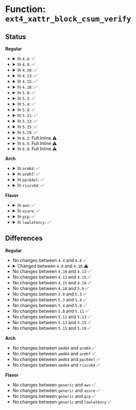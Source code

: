 # Function: <code>ext4_xattr_block_csum_verify</code>

## Status
<b>Regular</b>
<ul>
<li>
<details>
<summary>In <code>4.4</code>: ✅</summary>

```c
int ext4_xattr_block_csum_verify(struct inode *inode, sector_t block_nr, struct ext4_xattr_header *hdr);
```

**Collision:** Unique Static

**Inline:** No

**Transformation:** False

**Instances:**

```
In fs/ext4/xattr.c (ffffffff812dce50)
Location: fs/ext4/xattr.c:140
Inline: False
Direct callers:
  - fs/ext4/xattr.c:ext4_listxattr
  - fs/ext4/xattr.c:ext4_xattr_get
  - fs/ext4/xattr.c:ext4_expand_extra_isize_ea
```
**Symbols:**

```
ffffffff812dce50-ffffffff812dcef7: ext4_xattr_block_csum_verify (STB_LOCAL)
```
</details>
</li>
<li>
<details>
<summary>In <code>4.8</code>: ✅</summary>

```c
int ext4_xattr_block_csum_verify(struct inode *inode, sector_t block_nr, struct ext4_xattr_header *hdr);
```

**Collision:** Unique Static

**Inline:** No

**Transformation:** False

**Instances:**

```
In fs/ext4/xattr.c (ffffffff8130c920)
Location: fs/ext4/xattr.c:139
Inline: False
Direct callers:
  - fs/ext4/xattr.c:ext4_expand_extra_isize_ea
  - fs/ext4/xattr.c:ext4_xattr_get
  - fs/ext4/xattr.c:ext4_listxattr
```
**Symbols:**

```
ffffffff8130c920-ffffffff8130c9c7: ext4_xattr_block_csum_verify (STB_LOCAL)
```
</details>
</li>
<li>
<details>
<summary>In <code>4.10</code>: ✅</summary>

```c
int ext4_xattr_block_csum_verify(struct inode *inode, struct buffer_head *bh);
```

**Collision:** Unique Static

**Inline:** No

**Transformation:** False

**Instances:**

```
In fs/ext4/xattr.c (ffffffff813228f0)
Location: fs/ext4/xattr.c:133
Inline: False
Direct callers:
  - fs/ext4/xattr.c:ext4_expand_extra_isize_ea
  - fs/ext4/xattr.c:ext4_xattr_get
  - fs/ext4/xattr.c:ext4_listxattr
```
**Symbols:**

```
ffffffff813228f0-ffffffff813229b9: ext4_xattr_block_csum_verify (STB_LOCAL)
```
</details>
</li>
<li>
<details>
<summary>In <code>4.13</code>: ✅</summary>

```c
int ext4_xattr_block_csum_verify(struct inode *inode, struct buffer_head *bh);
```

**Collision:** Unique Static

**Inline:** No

**Transformation:** False

**Instances:**

```
In fs/ext4/xattr.c (ffffffff8133a910)
Location: fs/ext4/xattr.c:147
Inline: False
Direct callers:
  - fs/ext4/xattr.c:ext4_xattr_delete_inode
  - fs/ext4/xattr.c:ext4_expand_extra_isize_ea
  - fs/ext4/xattr.c:ext4_xattr_get_block
  - fs/ext4/xattr.c:ext4_get_inode_usage
  - fs/ext4/xattr.c:ext4_listxattr
  - fs/ext4/xattr.c:ext4_xattr_get
```
**Symbols:**

```
ffffffff8133a910-ffffffff8133a9a6: ext4_xattr_block_csum_verify (STB_LOCAL)
```
</details>
</li>
<li>
<details>
<summary>In <code>4.15</code>: ✅</summary>

```c
int ext4_xattr_block_csum_verify(struct inode *inode, struct buffer_head *bh);
```

**Collision:** Unique Static

**Inline:** No

**Transformation:** False

**Instances:**

```
In fs/ext4/xattr.c (ffffffff8135ed00)
Location: fs/ext4/xattr.c:148
Inline: False
Direct callers:
  - fs/ext4/xattr.c:ext4_xattr_delete_inode
  - fs/ext4/xattr.c:ext4_expand_extra_isize_ea
  - fs/ext4/xattr.c:ext4_xattr_get_block
  - fs/ext4/xattr.c:ext4_get_inode_usage
  - fs/ext4/xattr.c:ext4_listxattr
  - fs/ext4/xattr.c:ext4_xattr_get
```
**Symbols:**

```
ffffffff8135ed00-ffffffff8135eda2: ext4_xattr_block_csum_verify (STB_LOCAL)
```
</details>
</li>
<li>
<details>
<summary>In <code>4.18</code>: ✅</summary>

```c
int ext4_xattr_block_csum_verify(struct inode *inode, struct buffer_head *bh);
```

**Collision:** Unique Static

**Inline:** No

**Transformation:** False

**Instances:**

```
In fs/ext4/xattr.c (ffffffff8138d680)
Location: fs/ext4/xattr.c:149
Inline: False
Direct callers:
  - fs/ext4/xattr.c:ext4_xattr_delete_inode
  - fs/ext4/xattr.c:ext4_expand_extra_isize_ea
  - fs/ext4/xattr.c:ext4_xattr_get_block
  - fs/ext4/xattr.c:ext4_get_inode_usage
  - fs/ext4/xattr.c:ext4_listxattr
  - fs/ext4/xattr.c:ext4_xattr_get
```
**Symbols:**

```
ffffffff8138d680-ffffffff8138d717: ext4_xattr_block_csum_verify (STB_LOCAL)
```
</details>
</li>
<li>
<details>
<summary>In <code>5.0</code>: ✅</summary>

```c
int ext4_xattr_block_csum_verify(struct inode *inode, struct buffer_head *bh);
```

**Collision:** Unique Static

**Inline:** No

**Transformation:** False

**Instances:**

```
In fs/ext4/xattr.c (ffffffff813a6290)
Location: fs/ext4/xattr.c:149
Inline: False
Direct callers:
  - fs/ext4/xattr.c:ext4_xattr_delete_inode
  - fs/ext4/xattr.c:ext4_expand_extra_isize_ea
  - fs/ext4/xattr.c:ext4_xattr_get_block
  - fs/ext4/xattr.c:ext4_get_inode_usage
  - fs/ext4/xattr.c:ext4_listxattr
  - fs/ext4/xattr.c:ext4_xattr_get
```
**Symbols:**

```
ffffffff813a6290-ffffffff813a6327: ext4_xattr_block_csum_verify (STB_LOCAL)
```
</details>
</li>
<li>
<details>
<summary>In <code>5.3</code>: ✅</summary>

```c
int ext4_xattr_block_csum_verify(struct inode *inode, struct buffer_head *bh);
```

**Collision:** Unique Static

**Inline:** No

**Transformation:** False

**Instances:**

```
In fs/ext4/xattr.c (ffffffff813d0010)
Location: fs/ext4/xattr.c:149
Inline: False
Direct callers:
  - fs/ext4/xattr.c:ext4_xattr_delete_inode
  - fs/ext4/xattr.c:ext4_expand_extra_isize_ea
  - fs/ext4/xattr.c:ext4_xattr_get_block
  - fs/ext4/xattr.c:ext4_get_inode_usage
  - fs/ext4/xattr.c:ext4_listxattr
  - fs/ext4/xattr.c:ext4_xattr_get
```
**Symbols:**

```
ffffffff813d0010-ffffffff813d00a8: ext4_xattr_block_csum_verify (STB_LOCAL)
```
</details>
</li>
<li>
<details>
<summary>In <code>5.4</code>: ✅</summary>

```c
int ext4_xattr_block_csum_verify(struct inode *inode, struct buffer_head *bh);
```

**Collision:** Unique Static

**Inline:** No

**Transformation:** False

**Instances:**

```
In fs/ext4/xattr.c (ffffffff813e96e0)
Location: fs/ext4/xattr.c:149
Inline: False
Direct callers:
  - fs/ext4/xattr.c:ext4_xattr_delete_inode
  - fs/ext4/xattr.c:ext4_expand_extra_isize_ea
  - fs/ext4/xattr.c:ext4_xattr_get_block
  - fs/ext4/xattr.c:ext4_get_inode_usage
  - fs/ext4/xattr.c:ext4_listxattr
  - fs/ext4/xattr.c:ext4_xattr_get
```
**Symbols:**

```
ffffffff813e96e0-ffffffff813e9778: ext4_xattr_block_csum_verify (STB_LOCAL)
```
</details>
</li>
<li>
<details>
<summary>In <code>5.8</code>: ✅</summary>

```c
int ext4_xattr_block_csum_verify(struct inode *inode, struct buffer_head *bh);
```

**Collision:** Unique Static

**Inline:** No

**Transformation:** False

**Instances:**

```
In fs/ext4/xattr.c (ffffffff81436ed0)
Location: fs/ext4/xattr.c:151
Inline: False
Direct callers:
  - fs/ext4/xattr.c:ext4_xattr_delete_inode
  - fs/ext4/xattr.c:ext4_expand_extra_isize_ea
  - fs/ext4/xattr.c:ext4_xattr_get_block
  - fs/ext4/xattr.c:ext4_xattr_block_find
  - fs/ext4/xattr.c:ext4_get_inode_usage
  - fs/ext4/xattr.c:ext4_xattr_block_list
  - fs/ext4/xattr.c:ext4_xattr_block_get
```
**Symbols:**

```
ffffffff81436ed0-ffffffff81436f66: ext4_xattr_block_csum_verify (STB_LOCAL)
```
</details>
</li>
<li>
<details>
<summary>In <code>5.11</code>: ✅</summary>

```c
int ext4_xattr_block_csum_verify(struct inode *inode, struct buffer_head *bh);
```

**Collision:** Unique Static

**Inline:** No

**Transformation:** False

**Instances:**

```
In fs/ext4/xattr.c (ffffffff8144f9d0)
Location: fs/ext4/xattr.c:151
Inline: False
Direct callers:
  - fs/ext4/xattr.c:ext4_xattr_delete_inode
  - fs/ext4/xattr.c:ext4_expand_extra_isize_ea
  - fs/ext4/xattr.c:ext4_xattr_get_block
  - fs/ext4/xattr.c:ext4_xattr_block_find
  - fs/ext4/xattr.c:ext4_get_inode_usage
  - fs/ext4/xattr.c:ext4_xattr_block_list
  - fs/ext4/xattr.c:ext4_xattr_block_get
```
**Symbols:**

```
ffffffff8144f9d0-ffffffff8144fa66: ext4_xattr_block_csum_verify (STB_LOCAL)
```
</details>
</li>
<li>
<details>
<summary>In <code>5.13</code>: ✅</summary>

```c
int ext4_xattr_block_csum_verify(struct inode *inode, struct buffer_head *bh);
```

**Collision:** Unique Static

**Inline:** No

**Transformation:** False

**Instances:**

```
In fs/ext4/xattr.c (ffffffff814551c0)
Location: fs/ext4/xattr.c:151
Inline: False
Direct callers:
  - fs/ext4/xattr.c:ext4_xattr_delete_inode
  - fs/ext4/xattr.c:ext4_expand_extra_isize_ea
  - fs/ext4/xattr.c:ext4_xattr_get_block
  - fs/ext4/xattr.c:ext4_xattr_block_find
  - fs/ext4/xattr.c:ext4_get_inode_usage
  - fs/ext4/xattr.c:ext4_listxattr
  - fs/ext4/xattr.c:ext4_xattr_block_get
```
**Symbols:**

```
ffffffff814551c0-ffffffff81455256: ext4_xattr_block_csum_verify (STB_LOCAL)
```
</details>
</li>
<li>
<details>
<summary>In <code>5.15</code>: ✅</summary>

```c
int ext4_xattr_block_csum_verify(struct inode *inode, struct buffer_head *bh);
```

**Collision:** Unique Static

**Inline:** No

**Transformation:** False

**Instances:**

```
In fs/ext4/xattr.c (ffffffff814a9620)
Location: fs/ext4/xattr.c:151
Inline: False
Direct callers:
  - fs/ext4/xattr.c:ext4_xattr_delete_inode
  - fs/ext4/xattr.c:ext4_expand_extra_isize_ea
  - fs/ext4/xattr.c:ext4_xattr_get_block
  - fs/ext4/xattr.c:ext4_xattr_block_find
  - fs/ext4/xattr.c:ext4_get_inode_usage
  - fs/ext4/xattr.c:ext4_listxattr
  - fs/ext4/xattr.c:ext4_xattr_block_get
```
**Symbols:**

```
ffffffff814a9620-ffffffff814a96b6: ext4_xattr_block_csum_verify (STB_LOCAL)
```
</details>
</li>
<li>
<details>
<summary>In <code>5.19</code>: ✅</summary>

```c
int ext4_xattr_block_csum_verify(struct inode *inode, struct buffer_head *bh);
```

**Collision:** Unique Static

**Inline:** No

**Transformation:** False

**Instances:**

```
In fs/ext4/xattr.c (ffffffff815310f0)
Location: fs/ext4/xattr.c:151
Inline: False
Direct callers:
  - fs/ext4/xattr.c:ext4_xattr_delete_inode
  - fs/ext4/xattr.c:ext4_expand_extra_isize_ea
  - fs/ext4/xattr.c:ext4_xattr_get_block
  - fs/ext4/xattr.c:ext4_xattr_block_find
  - fs/ext4/xattr.c:ext4_get_inode_usage
  - fs/ext4/xattr.c:ext4_listxattr
  - fs/ext4/xattr.c:ext4_xattr_block_get
```
**Symbols:**

```
ffffffff815310f0-ffffffff81531199: ext4_xattr_block_csum_verify (STB_LOCAL)
```
</details>
</li>
<li>
<details>
<summary>In <code>6.2</code>: Full Inline ⚠️</summary>

**Collision:** Unique Static

**Inline:** Full

**Transformation:** False

**Instances:**

```
In fs/ext4/xattr.c (ffffffff815cf7ed)
Location: fs/ext4/xattr.c:153
Inline: True
Inline callers:
  - fs/ext4/xattr.c:__ext4_xattr_check_block
```
</details>
</li>
<li>
<details>
<summary>In <code>6.5</code>: Full Inline ⚠️</summary>

**Collision:** Unique Static

**Inline:** Full

**Transformation:** False

**Instances:**

```
In fs/ext4/xattr.c (ffffffff81607144)
Location: fs/ext4/xattr.c:153
Inline: True
Inline callers:
  - fs/ext4/xattr.c:check_xattrs
```
</details>
</li>
<li>
<details>
<summary>In <code>6.8</code>: Full Inline ⚠️</summary>

**Collision:** Unique Static

**Inline:** Full

**Transformation:** False

**Instances:**

```
In fs/ext4/xattr.c (ffffffff8163fe84)
Location: fs/ext4/xattr.c:153
Inline: True
Inline callers:
  - fs/ext4/xattr.c:check_xattrs
```
</details>
</li>
</ul>
<b>Arch</b>
<ul>
<li>
<details>
<summary>In <code>arm64</code>: ✅</summary>

```c
int ext4_xattr_block_csum_verify(struct inode *inode, struct buffer_head *bh);
```

**Collision:** Unique Static

**Inline:** No

**Transformation:** False

**Instances:**

```
In fs/ext4/xattr.c (ffff8000104c2638)
Location: fs/ext4/xattr.c:149
Inline: False
Direct callers:
  - fs/ext4/xattr.c:ext4_xattr_delete_inode
  - fs/ext4/xattr.c:ext4_expand_extra_isize_ea
  - fs/ext4/xattr.c:ext4_xattr_get_block
  - fs/ext4/xattr.c:ext4_get_inode_usage
  - fs/ext4/xattr.c:ext4_listxattr
  - fs/ext4/xattr.c:ext4_xattr_get
```
**Symbols:**

```
ffff8000104c2638-ffff8000104c2734: ext4_xattr_block_csum_verify (STB_LOCAL)
```
</details>
</li>
<li>
<details>
<summary>In <code>armhf</code>: ✅</summary>

```c
int ext4_xattr_block_csum_verify(struct inode *inode, struct buffer_head *bh);
```

**Collision:** Unique Static

**Inline:** No

**Transformation:** False

**Instances:**

```
In fs/ext4/xattr.c (c0686570)
Location: fs/ext4/xattr.c:149
Inline: False
Direct callers:
  - fs/ext4/xattr.c:ext4_xattr_delete_inode
  - fs/ext4/xattr.c:ext4_expand_extra_isize_ea
  - fs/ext4/xattr.c:ext4_xattr_get_block
  - fs/ext4/xattr.c:ext4_get_inode_usage
  - fs/ext4/xattr.c:ext4_listxattr
  - fs/ext4/xattr.c:ext4_xattr_get
```
**Symbols:**

```
c0686570-c06866b8: ext4_xattr_block_csum_verify (STB_LOCAL)
```
</details>
</li>
<li>
<details>
<summary>In <code>ppc64el</code>: ✅</summary>

```c
int ext4_xattr_block_csum_verify(struct inode *inode, struct buffer_head *bh);
```

**Collision:** Unique Static

**Inline:** No

**Transformation:** False

**Instances:**

```
In fs/ext4/xattr.c (c0000000005f9650)
Location: fs/ext4/xattr.c:149
Inline: False
Direct callers:
  - fs/ext4/xattr.c:ext4_xattr_delete_inode
  - fs/ext4/xattr.c:ext4_expand_extra_isize_ea
  - fs/ext4/xattr.c:ext4_xattr_get_block
  - fs/ext4/xattr.c:ext4_get_inode_usage
  - fs/ext4/xattr.c:ext4_listxattr
  - fs/ext4/xattr.c:ext4_xattr_get
```
**Symbols:**

```
c0000000005f9650-c0000000005f9770: ext4_xattr_block_csum_verify (STB_LOCAL)
```
</details>
</li>
<li>
<details>
<summary>In <code>riscv64</code>: ✅</summary>

```c
int ext4_xattr_block_csum_verify(struct inode *inode, struct buffer_head *bh);
```

**Collision:** Unique Static

**Inline:** No

**Transformation:** False

**Instances:**

```
In fs/ext4/xattr.c (ffffffe00033df20)
Location: fs/ext4/xattr.c:149
Inline: False
Direct callers:
  - fs/ext4/xattr.c:ext4_xattr_delete_inode
  - fs/ext4/xattr.c:ext4_expand_extra_isize_ea
  - fs/ext4/xattr.c:ext4_xattr_get_block
  - fs/ext4/xattr.c:ext4_get_inode_usage
  - fs/ext4/xattr.c:ext4_listxattr
  - fs/ext4/xattr.c:ext4_xattr_get
```
**Symbols:**

```
ffffffe00033df20-ffffffe00033dfb8: ext4_xattr_block_csum_verify (STB_LOCAL)
```
</details>
</li>
</ul>
<b>Flavor</b>
<ul>
<li>
<details>
<summary>In <code>aws</code>: ✅</summary>

```c
int ext4_xattr_block_csum_verify(struct inode *inode, struct buffer_head *bh);
```

**Collision:** Unique Static

**Inline:** No

**Transformation:** False

**Instances:**

```
In fs/ext4/xattr.c (ffffffff813e1cc0)
Location: fs/ext4/xattr.c:149
Inline: False
Direct callers:
  - fs/ext4/xattr.c:ext4_xattr_delete_inode
  - fs/ext4/xattr.c:ext4_expand_extra_isize_ea
  - fs/ext4/xattr.c:ext4_xattr_get_block
  - fs/ext4/xattr.c:ext4_get_inode_usage
  - fs/ext4/xattr.c:ext4_listxattr
  - fs/ext4/xattr.c:ext4_xattr_get
```
**Symbols:**

```
ffffffff813e1cc0-ffffffff813e1d58: ext4_xattr_block_csum_verify (STB_LOCAL)
```
</details>
</li>
<li>
<details>
<summary>In <code>azure</code>: ✅</summary>

```c
int ext4_xattr_block_csum_verify(struct inode *inode, struct buffer_head *bh);
```

**Collision:** Unique Static

**Inline:** No

**Transformation:** False

**Instances:**

```
In fs/ext4/xattr.c (ffffffff813d2740)
Location: fs/ext4/xattr.c:149
Inline: False
Direct callers:
  - fs/ext4/xattr.c:ext4_xattr_delete_inode
  - fs/ext4/xattr.c:ext4_expand_extra_isize_ea
  - fs/ext4/xattr.c:ext4_xattr_get_block
  - fs/ext4/xattr.c:ext4_get_inode_usage
  - fs/ext4/xattr.c:ext4_listxattr
  - fs/ext4/xattr.c:ext4_xattr_get
```
**Symbols:**

```
ffffffff813d2740-ffffffff813d27d8: ext4_xattr_block_csum_verify (STB_LOCAL)
```
</details>
</li>
<li>
<details>
<summary>In <code>gcp</code>: ✅</summary>

```c
int ext4_xattr_block_csum_verify(struct inode *inode, struct buffer_head *bh);
```

**Collision:** Unique Static

**Inline:** No

**Transformation:** False

**Instances:**

```
In fs/ext4/xattr.c (ffffffff813df040)
Location: fs/ext4/xattr.c:149
Inline: False
Direct callers:
  - fs/ext4/xattr.c:ext4_xattr_delete_inode
  - fs/ext4/xattr.c:ext4_expand_extra_isize_ea
  - fs/ext4/xattr.c:ext4_xattr_get_block
  - fs/ext4/xattr.c:ext4_get_inode_usage
  - fs/ext4/xattr.c:ext4_listxattr
  - fs/ext4/xattr.c:ext4_xattr_get
```
**Symbols:**

```
ffffffff813df040-ffffffff813df0d8: ext4_xattr_block_csum_verify (STB_LOCAL)
```
</details>
</li>
<li>
<details>
<summary>In <code>lowlatency</code>: ✅</summary>

```c
int ext4_xattr_block_csum_verify(struct inode *inode, struct buffer_head *bh);
```

**Collision:** Unique Static

**Inline:** No

**Transformation:** False

**Instances:**

```
In fs/ext4/xattr.c (ffffffff813f4460)
Location: fs/ext4/xattr.c:149
Inline: False
Direct callers:
  - fs/ext4/xattr.c:ext4_xattr_delete_inode
  - fs/ext4/xattr.c:ext4_expand_extra_isize_ea
  - fs/ext4/xattr.c:ext4_xattr_get_block
  - fs/ext4/xattr.c:ext4_get_inode_usage
  - fs/ext4/xattr.c:ext4_listxattr
  - fs/ext4/xattr.c:ext4_xattr_get
```
**Symbols:**

```
ffffffff813f4460-ffffffff813f44fe: ext4_xattr_block_csum_verify (STB_LOCAL)
```
</details>
</li>
</ul>

## Differences
<b>Regular</b>
<ul>
<li>
No changes between <code>4.4</code> and <code>4.8</code> ✅
</li>
<li>
<details>
<summary>Changed between <code>4.8</code> and <code>4.10</code> ⚠️</summary>
<ul>
<li>
<b>Param added. </b>
<code>struct buffer_head *bh</code>
</li>
<li>
<b>Param removed. </b>
<code>sector_t block_nr</code>
</li>
<li>
<b>Param removed. </b>
<code>struct ext4_xattr_header *hdr</code>
</li>
</ul>
</details>
</li>
<li>
No changes between <code>4.10</code> and <code>4.13</code> ✅
</li>
<li>
No changes between <code>4.13</code> and <code>4.15</code> ✅
</li>
<li>
No changes between <code>4.15</code> and <code>4.18</code> ✅
</li>
<li>
No changes between <code>4.18</code> and <code>5.0</code> ✅
</li>
<li>
No changes between <code>5.0</code> and <code>5.3</code> ✅
</li>
<li>
No changes between <code>5.3</code> and <code>5.4</code> ✅
</li>
<li>
No changes between <code>5.4</code> and <code>5.8</code> ✅
</li>
<li>
No changes between <code>5.8</code> and <code>5.11</code> ✅
</li>
<li>
No changes between <code>5.11</code> and <code>5.13</code> ✅
</li>
<li>
No changes between <code>5.13</code> and <code>5.15</code> ✅
</li>
<li>
No changes between <code>5.15</code> and <code>5.19</code> ✅
</li>
</ul>
<b>Arch</b>
<ul>
<li>
No changes between <code>amd64</code> and <code>arm64</code> ✅
</li>
<li>
No changes between <code>amd64</code> and <code>armhf</code> ✅
</li>
<li>
No changes between <code>amd64</code> and <code>ppc64el</code> ✅
</li>
<li>
No changes between <code>amd64</code> and <code>riscv64</code> ✅
</li>
</ul>
<b>Flavor</b>
<ul>
<li>
No changes between <code>generic</code> and <code>aws</code> ✅
</li>
<li>
No changes between <code>generic</code> and <code>azure</code> ✅
</li>
<li>
No changes between <code>generic</code> and <code>gcp</code> ✅
</li>
<li>
No changes between <code>generic</code> and <code>lowlatency</code> ✅
</li>
</ul>
